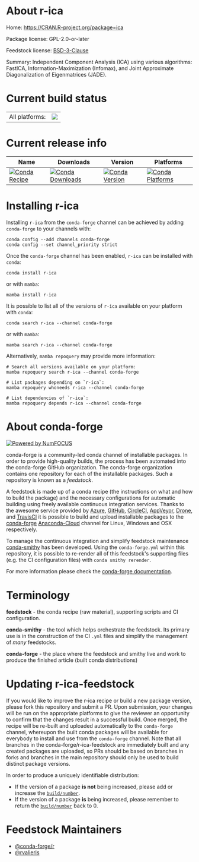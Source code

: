 About r-ica
===========

Home: https://CRAN.R-project.org/package=ica

Package license: GPL-2.0-or-later

Feedstock license: [BSD-3-Clause](https://github.com/conda-forge/r-ica-feedstock/blob/main/LICENSE.txt)

Summary: Independent Component Analysis (ICA) using various algorithms: FastICA, Information-Maximization (Infomax), and Joint Approximate Diagonalization of Eigenmatrices (JADE).

Current build status
====================


<table><tr><td>All platforms:</td>
    <td>
      <a href="https://dev.azure.com/conda-forge/feedstock-builds/_build/latest?definitionId=1250&branchName=main">
        <img src="https://dev.azure.com/conda-forge/feedstock-builds/_apis/build/status/r-ica-feedstock?branchName=main">
      </a>
    </td>
  </tr>
</table>

Current release info
====================

| Name | Downloads | Version | Platforms |
| --- | --- | --- | --- |
| [![Conda Recipe](https://img.shields.io/badge/recipe-r--ica-green.svg)](https://anaconda.org/conda-forge/r-ica) | [![Conda Downloads](https://img.shields.io/conda/dn/conda-forge/r-ica.svg)](https://anaconda.org/conda-forge/r-ica) | [![Conda Version](https://img.shields.io/conda/vn/conda-forge/r-ica.svg)](https://anaconda.org/conda-forge/r-ica) | [![Conda Platforms](https://img.shields.io/conda/pn/conda-forge/r-ica.svg)](https://anaconda.org/conda-forge/r-ica) |

Installing r-ica
================

Installing `r-ica` from the `conda-forge` channel can be achieved by adding `conda-forge` to your channels with:

```
conda config --add channels conda-forge
conda config --set channel_priority strict
```

Once the `conda-forge` channel has been enabled, `r-ica` can be installed with `conda`:

```
conda install r-ica
```

or with `mamba`:

```
mamba install r-ica
```

It is possible to list all of the versions of `r-ica` available on your platform with `conda`:

```
conda search r-ica --channel conda-forge
```

or with `mamba`:

```
mamba search r-ica --channel conda-forge
```

Alternatively, `mamba repoquery` may provide more information:

```
# Search all versions available on your platform:
mamba repoquery search r-ica --channel conda-forge

# List packages depending on `r-ica`:
mamba repoquery whoneeds r-ica --channel conda-forge

# List dependencies of `r-ica`:
mamba repoquery depends r-ica --channel conda-forge
```


About conda-forge
=================

[![Powered by
NumFOCUS](https://img.shields.io/badge/powered%20by-NumFOCUS-orange.svg?style=flat&colorA=E1523D&colorB=007D8A)](https://numfocus.org)

conda-forge is a community-led conda channel of installable packages.
In order to provide high-quality builds, the process has been automated into the
conda-forge GitHub organization. The conda-forge organization contains one repository
for each of the installable packages. Such a repository is known as a *feedstock*.

A feedstock is made up of a conda recipe (the instructions on what and how to build
the package) and the necessary configurations for automatic building using freely
available continuous integration services. Thanks to the awesome service provided by
[Azure](https://azure.microsoft.com/en-us/services/devops/), [GitHub](https://github.com/),
[CircleCI](https://circleci.com/), [AppVeyor](https://www.appveyor.com/),
[Drone](https://cloud.drone.io/welcome), and [TravisCI](https://travis-ci.com/)
it is possible to build and upload installable packages to the
[conda-forge](https://anaconda.org/conda-forge) [Anaconda-Cloud](https://anaconda.org/)
channel for Linux, Windows and OSX respectively.

To manage the continuous integration and simplify feedstock maintenance
[conda-smithy](https://github.com/conda-forge/conda-smithy) has been developed.
Using the ``conda-forge.yml`` within this repository, it is possible to re-render all of
this feedstock's supporting files (e.g. the CI configuration files) with ``conda smithy rerender``.

For more information please check the [conda-forge documentation](https://conda-forge.org/docs/).

Terminology
===========

**feedstock** - the conda recipe (raw material), supporting scripts and CI configuration.

**conda-smithy** - the tool which helps orchestrate the feedstock.
                   Its primary use is in the construction of the CI ``.yml`` files
                   and simplify the management of *many* feedstocks.

**conda-forge** - the place where the feedstock and smithy live and work to
                  produce the finished article (built conda distributions)


Updating r-ica-feedstock
========================

If you would like to improve the r-ica recipe or build a new
package version, please fork this repository and submit a PR. Upon submission,
your changes will be run on the appropriate platforms to give the reviewer an
opportunity to confirm that the changes result in a successful build. Once
merged, the recipe will be re-built and uploaded automatically to the
`conda-forge` channel, whereupon the built conda packages will be available for
everybody to install and use from the `conda-forge` channel.
Note that all branches in the conda-forge/r-ica-feedstock are
immediately built and any created packages are uploaded, so PRs should be based
on branches in forks and branches in the main repository should only be used to
build distinct package versions.

In order to produce a uniquely identifiable distribution:
 * If the version of a package **is not** being increased, please add or increase
   the [``build/number``](https://docs.conda.io/projects/conda-build/en/latest/resources/define-metadata.html#build-number-and-string).
 * If the version of a package **is** being increased, please remember to return
   the [``build/number``](https://docs.conda.io/projects/conda-build/en/latest/resources/define-metadata.html#build-number-and-string)
   back to 0.

Feedstock Maintainers
=====================

* [@conda-forge/r](https://github.com/conda-forge/r/)
* [@rvalieris](https://github.com/rvalieris/)

